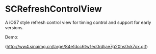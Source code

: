SCRefreshControlView
====================

A iOS7 style refresh control view for timing control and support for early versions.

Demo: 

(http://ww4.sinaimg.cn/large/84efdcc6tw1ec0rdljae7g20hs0vk7ox.gif)
